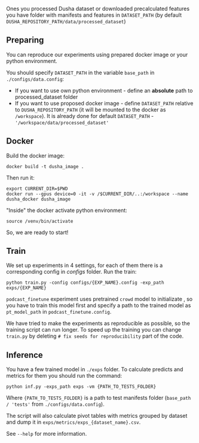 Ones you processed Dusha dataset or downloaded precalculated features you have folder with manifests and features in `DATASET_PATH`
(by default `DUSHA_REPOSITORY_PATH/data/processed_dataset`)

## Preparing
You can reproduce our experiments using prepared docker image or your python environment.

You should specify `DATASET_PATH` in the variable `base_path` in `./configs/data.config`:
- If you want to use own python environment - define an **absolute** path to processed_dataset folder
- If you want to use proposed docker image - define `DATASET_PATH` relative to `DUSHA_REPOSITORY_PATH` (it will be mounted to the docker as `/workspace`).
  It is already done for default `DATASET_PATH` - `'/workspace/data/processed_dataset'`

## Docker
Build the docker image:

```
docker build -t dusha_image .
```

Then run it:

```
export CURRENT_DIR=$PWD
docker run --gpus device=0 -it -v /$CURRENT_DIR/..:/workspace --name dusha_docker dusha_image
```

"Inside" the docker activate python environment:
```
source /venv/bin/activate
```

So, we are ready to start!

## Train
We set up experiments in 4 settings, for each of them there is a corresponding config in _configs_ folder.
Run the train:

```
python train.py -config configs/{EXP_NAME}.config -exp_path exps/{EXP_NAME}
```

`podcast_finetune` experiment uses pretrained `crowd` model to initializate ,
so you have to train this model first and specify a path to the trained model as `pt_model_path` in `podcast_finetune.config`.

We have tried to make the experiments as reproducible as possible, so the training script can run longer.
To speed up the training you can change `train.py` by deleting `# fix seeds for reproducibility` part of the code.


## Inference
You have a few trained model in `./exps` folder.
To calculate predicts and metrics for them you should run the command:

```
python inf.py -exps_path exps -vm {PATH_TO_TESTS_FOLDER}
```

Where `{PATH_TO_TESTS_FOLDER}` is a path to test manifests folder (`base_path / 'tests'` from `./configs/data.config`).

The script will also calculate pivot tables with metrics grouped by dataset and dump it in `exps/metrics/exps_{dataset_name}.csv`.

See `--help` for more information.
